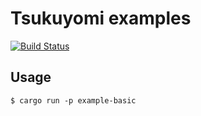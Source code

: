 # Tsukuyomi examples

[![Build Status](https://travis-ci.org/tsukuyomi-rs/examples.svg?branch=0.2.x)](https://travis-ci.org/tsukuyomi-rs/examples)

## Usage

```shell-session
$ cargo run -p example-basic
```
